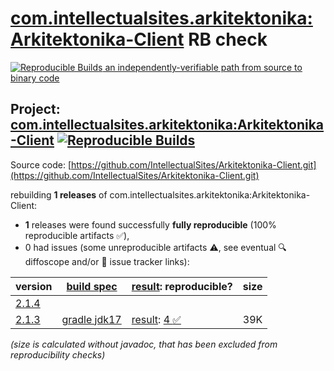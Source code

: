 [com.intellectualsites.arkitektonika:Arkitektonika-Client](https://central.sonatype.com/artifact/com.intellectualsites.arkitektonika/Arkitektonika-Client/versions) RB check
=======

[![Reproducible Builds](https://reproducible-builds.org/images/logos/rb.svg) an independently-verifiable path from source to binary code](https://reproducible-builds.org/)

## Project: [com.intellectualsites.arkitektonika:Arkitektonika-Client](https://central.sonatype.com/artifact/com.intellectualsites.arkitektonika/Arkitektonika-Client/versions) [![Reproducible Builds](https://img.shields.io/endpoint?url=https://raw.githubusercontent.com/jvm-repo-rebuild/reproducible-central/master/content/com/intellectualsites/arkitektonika/Arkitektonika-Client/badge.json)](https://github.com/jvm-repo-rebuild/reproducible-central/blob/master/content/com/intellectualsites/arkitektonika/Arkitektonika-Client/README.md)

Source code: [https://github.com/IntellectualSites/Arkitektonika-Client.git](https://github.com/IntellectualSites/Arkitektonika-Client.git)

rebuilding **1 releases** of com.intellectualsites.arkitektonika:Arkitektonika-Client:
- **1** releases were found successfully **fully reproducible** (100% reproducible artifacts :white_check_mark:),
- 0 had issues (some unreproducible artifacts :warning:, see eventual :mag: diffoscope and/or :memo: issue tracker links):

| version | [build spec](/BUILDSPEC.md) | [result](https://reproducible-builds.org/docs/jvm/): reproducible? | size |
| -- | --------- | ------ | -- |
| [2.1.4](https://central.sonatype.com/artifact/com.intellectualsites.arkitektonika/Arkitektonika-Client/2.1.4/pom) | | | |
| [2.1.3](https://central.sonatype.com/artifact/com.intellectualsites.arkitektonika/Arkitektonika-Client/2.1.3/pom) | [gradle jdk17](Arkitektonika-Client-2.1.3.buildspec) | [result](Arkitektonika-Client-2.1.3.buildinfo): [4 :white_check_mark: ](Arkitektonika-Client-2.1.3.buildcompare) | 39K |

<i>(size is calculated without javadoc, that has been excluded from reproducibility checks)</i>
